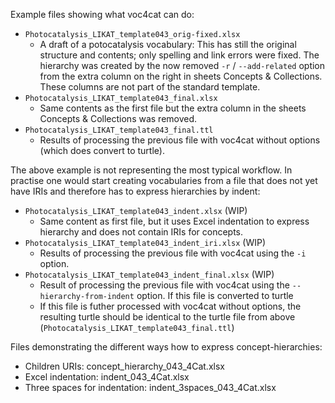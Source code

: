 Example files showing what voc4cat can do:

- `Photocatalysis_LIKAT_template043_orig-fixed.xlsx`
  - A draft of a potocatalysis vocabulary: This has still the original structure and contents; only spelling and link errors were fixed. The hierarchy was created by the now removed `-r` / `--add-related` option from the extra column on the right in sheets Concepts & Collections. These columns are not part of the standard template.
- `Photocatalysis_LIKAT_template043_final.xlsx`
  - Same contents as the first file but the extra column in the sheets Concepts & Collections was removed.
- `Photocatalysis_LIKAT_template043_final.ttl`
  - Results of processing the previous file with voc4cat without options (which does convert to turtle).

The above example is not representing the most typical workflow. In practise one would start creating vocabularies from a file that does not yet have IRIs and therefore has to express hierarchies by indent:

- `Photocatalysis_LIKAT_template043_indent.xlsx` (WIP)
  - Same content as first file, but it uses Excel indentation to express hierarchy and does not contain IRIs for concepts.
- `Photocatalysis_LIKAT_template043_indent_iri.xlsx` (WIP)
  - Results of processing the previous file with voc4cat using the `-i` option.
- `Photocatalysis_LIKAT_template043_indent_final.xlsx` (WIP)
  - Result of processing the previous file with voc4cat using the `--hierarchy-from-indent` option. If this file is converted to turtle
  - If this file is futher processed with voc4cat without options, the resulting turtle should be identical to the turtle file from above (`Photocatalysis_LIKAT_template043_final.ttl`)

Files demonstrating the different ways how to express concept-hierarchies:

- Children URIs: concept_hierarchy_043_4Cat.xlsx
- Excel indentation: indent_043_4Cat.xlsx
- Three spaces for indentation: indent_3spaces_043_4Cat.xlsx
